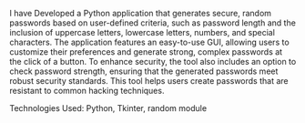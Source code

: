 I have Developed a Python application that generates secure, random passwords based on user-defined criteria, such as password length and the inclusion of uppercase letters, lowercase letters, numbers, and special characters. The application features an easy-to-use GUI, allowing users to customize their preferences and generate strong, complex passwords at the click of a button. To enhance security, the tool also includes an option to check password strength, ensuring that the generated passwords meet robust security standards. This tool helps users create passwords that are resistant to common hacking techniques.

Technologies Used: Python, Tkinter, random module
